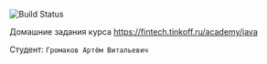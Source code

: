 ![Build Status](https://github.com/unters/java-course-tinkoff/actions/workflows/build.yml/badge.svg)

Домашние задания курса https://fintech.tinkoff.ru/academy/java

Студент: `Громаков Артём Витальевич`
